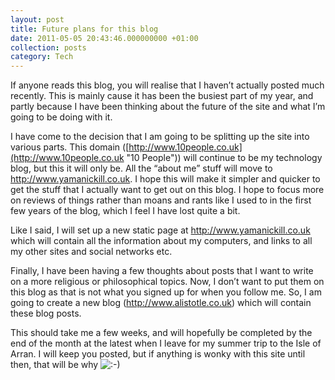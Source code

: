 ```yaml
---
layout: post
title: Future plans for this blog
date: 2011-05-05 20:43:46.000000000 +01:00
collection: posts
category: Tech
---
```


If anyone reads this blog, you will realise that I haven’t actually posted much recently. This is mainly cause it has been the busiest part of my year, and partly because I have been thinking about the future of the site and what I’m going to be doing with it.

I have come to the decision that I am going to be splitting up the site into various parts. This domain ([http://www.10people.co.uk](http://www.10people.co.uk "10 People")) will continue to be my technology blog, but this it will only be. All the “about me” stuff will move to http://www.yamanickill.co.uk. I hope this will make it simpler and quicker to get the stuff that I actually want to get out on this blog. I hope to focus more on reviews of things rather than moans and rants like I used to in the first few years of the blog, which I feel I have lost quite a bit.

Like I said, I will set up a new static page at http://www.yamanickill.co.uk which will contain all the information about my computers, and links to all my other sites and social networks etc.

Finally, I have been having a few thoughts about posts that I want to write on a more religious or philosophical topics. Now, I don’t want to put them on this blog as that is not what you signed up for when you follow me. So, I am going to create a new blog (http://www.alistotle.co.uk) which will contain these blog posts.

This should take me a few weeks, and will hopefully be completed by the end of the month at the latest when I leave for my summer trip to the Isle of Arran. I will keep you posted, but if anything is wonky with this site until then, that will be why ![:-)](http://www.10people.co.uk/wp-includes/images/smilies/icon_smile.gif)

